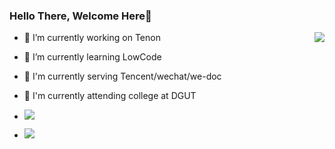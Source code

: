 ### Hello There, Welcome Here👋

<!-- **Doctor-wu/Doctor-wu** is a ✨ _special_ ✨ repository because its `README.md` (this file) appears on your GitHub profile.

Here are some ideas to get you started: -->
<p></p>
<img align="right" src="https://github-readme-stats.vercel.app/api?username=Doctor-wu&theme=tokyonight&show_icons=true&count_private=true"/>
<p></p>
<ul>
  <li><p></p>🔭 I’m currently working on Tenon</li>
  <li><p></p>🌱 I’m currently learning LowCode</li>
  <li><p></p>💼 I'm currently serving Tencent/wechat/we-doc</li>
  <li><p></p>🏫 I'm currently attending college at DGUT</li>
  <li><p></p><img src="https://img.shields.io/github/followers/Doctor-wu?style=social"/></li>
  <li><p></p><img src="https://img.shields.io/github/stars/Doctor-wu?style=social"/></li>
</ul>

<!-- - 👯 I’m looking to collaborate on ...
- 🤔 I’m looking for help with ...
- 💬 Ask me about ...
- 📫 How to reach me: ...
- 😄 Pronouns: ...
- ⚡ Fun fact: ... -->

